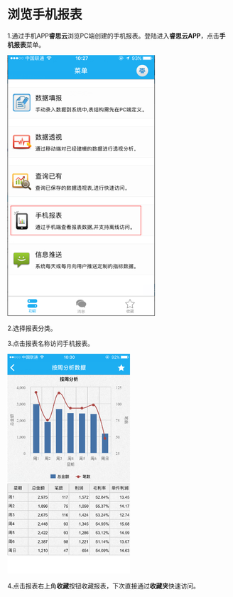 # 浏览手机报表

1.通过手机APP**睿思云**浏览PC端创建的手机报表。登陆进入**睿思云APP**，点击**手机报表**菜单。

![](/assets/import100.png)

2.选择报表分类。

3.点击报表名称访问手机报表。

![](/assets/import102.png)

4.点击报表右上角**收藏**按钮收藏报表，下次直接通过**收藏夹**快速访问。

